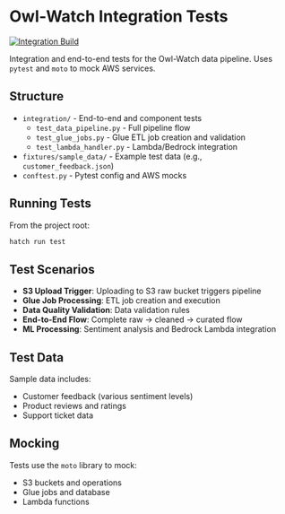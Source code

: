 
# Owl-Watch Integration Tests

[![Integration Build](https://github.com/TheWinterShadow/Owl-Watch/actions/workflows/integration-build.yml/badge.svg)](https://github.com/TheWinterShadow/Owl-Watch/actions/workflows/integration-build.yml)

Integration and end-to-end tests for the Owl-Watch data pipeline. Uses `pytest` and `moto` to mock AWS services.

## Structure

- `integration/` - End-to-end and component tests
  - `test_data_pipeline.py` - Full pipeline flow
  - `test_glue_jobs.py` - Glue ETL job creation and validation
  - `test_lambda_handler.py` - Lambda/Bedrock integration
- `fixtures/sample_data/` - Example test data (e.g., `customer_feedback.json`)
- `conftest.py` - Pytest config and AWS mocks

## Running Tests

From the project root:
```bash
hatch run test
```

## Test Scenarios

- **S3 Upload Trigger**: Uploading to S3 raw bucket triggers pipeline
- **Glue Job Processing**: ETL job creation and execution
- **Data Quality Validation**: Data validation rules
- **End-to-End Flow**: Complete raw → cleaned → curated flow
- **ML Processing**: Sentiment analysis and Bedrock Lambda integration

## Test Data

Sample data includes:
- Customer feedback (various sentiment levels)
- Product reviews and ratings
- Support ticket data

## Mocking

Tests use the `moto` library to mock:
- S3 buckets and operations
- Glue jobs and database
- Lambda functions